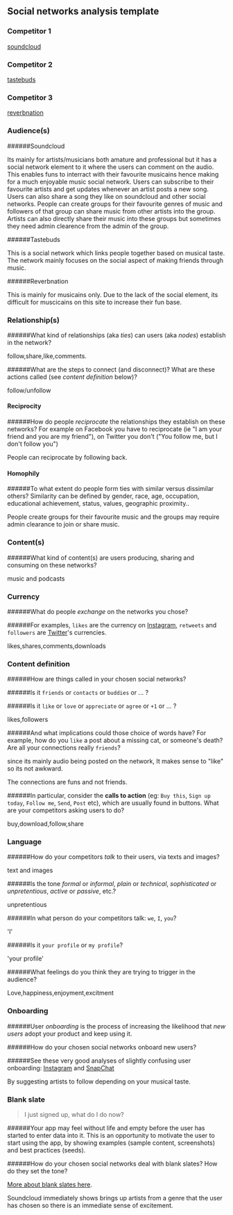 
## Social networks analysis template

### Competitor 1

[soundcloud](http://soundcloud.com)

### Competitor 2

[tastebuds](http://tastebuds.fm/)

### Competitor 3

[reverbnation](http://www.reverbnation.com/)


### Audience(s)

######Soundcloud

Its mainly for artists/musicians both amature and professional but it has a social network element to it where the users can comment on the audio. This enables funs to interract with their favourite musicains hence making for a much enjoyable music social network. Users can subscribe to their favourite artists and get updates whenever an artist posts a new song. Users can also share a song they like on soundcloud and other social networks. People can create groups for their favourite genres of music and followers of that group can share music from other artists into the group. Artists can also directly share their music into these groups but sometimes they need admin clearence from the admin of the group.

######Tastebuds

This is a social  network which links people together based on musical taste. The network mainly focuses on the social aspect of making friends through music.

######Reverbnation

This is mainly for musicains only. Due to the lack of the social element, its difficult for muscicains on this site to increase their fun base.
### Relationship(s)

######What kind of relationships (aka *ties*) can users (aka *nodes*) establish in the network? 

follow,share,like,comments.

######What are the steps to connect (and disconnect)? What are these actions called (see *content definition* below)?

follow/unfollow

#### Reciprocity

######How do people *reciprocate* the relationships they establish on these networks? For example on Facebook you have to reciprocate (ie "I am your friend and you are my friend"), on Twitter you don't ("You follow me, but I don't follow you")

People can reciprocate by following back.

#### Homophily

######To what extent do people form ties with similar versus dissimilar others? Similarity can be defined by gender, race, age, occupation, educational achievement, status, values, geographic proximity..

People create groups for their favourite music and the groups may require admin clearance to join or share music. 

### Content(s)

######What kind of content(s) are users producing, sharing and consuming on these networks?

music and podcasts

### Currency

######What do people *exchange* on the networks you chose?

######For examples, `likes` are the currency on [Instagram](http://instagram.com), `retweets` and `followers` are [Twitter](https://twitter.com)'s currencies.

likes,shares,comments,downloads

### Content definition

######How are things called in your chosen social networks?

######Is it `friends` or `contacts` or `buddies` or ... ?

######Is it `like` or `love` or `appreciate` or `agree` or `+1` or ... ? 

likes,followers

######And what implications could those choice of words have? For example, how do you `like` a post about a missing cat, or someone's death? Are all your connections really `friends`?

since its mainly audio being posted on the network, It makes sense to "like" so its not awkward.

The connections are funs and not friends.

######In particular, consider the **calls to action** (eg: `Buy this`, `Sign up today`, `Follow me`, `Send`, `Post` etc), which are usually found in buttons. What are your competitors asking users to do?

buy,download,follow,share

### Language

######How do your competitors *talk* to their users, via texts and images?

text and images

######Is the tone *formal* or *informal*, *plain* or *technical*, *sophisticated* or *unpretentious*, *active* or *passive*, etc.?

unpretentious

######In what person do your competitors talk: `we`, `I`, `you`?

'I'

######Is it `your profile` or `my profile`? 

'your profile'

######What feelings do you think they are trying to trigger in the audience? 

Love,happiness,enjoyment,excitment

### Onboarding

######User *onboarding* is the process of increasing the likelihood that *new users* adopt your product and keep using it.

######How do your chosen social networks onboard new users?

######See these very good analyses of slightly confusing user onboarding: [Instagram](http://www.useronboard.com/how-instagram-onboards-new-users/) and [SnapChat](http://www.useronboard.com/how-snapchat-onboards-new-users/)

By suggesting artists to follow depending on your musical taste.

### Blank slate

> I just signed up, what do I do now?

######Your app may feel without life and empty before the user has started to enter data into it. This is an opportunity to motivate the user to start using the app, by showing examples (sample content, screenshots) and best practices (seeds).

######How do your chosen social networks deal with blank slates? How do they set the tone?

[More about blank slates here](http://ui-patterns.com/patterns/BlankSlate).

Soundcloud immediately shows brings up artists from a genre that the user has chosen so there is an immediate sense of excitement. 


